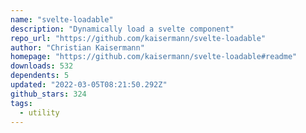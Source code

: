 ```yaml
---
name: "svelte-loadable"
description: "Dynamically load a svelte component"
repo_url: "https://github.com/kaisermann/svelte-loadable"
author: "Christian Kaisermann"
homepage: "https://github.com/kaisermann/svelte-loadable#readme"
downloads: 532
dependents: 5
updated: "2022-03-05T08:21:50.292Z"
github_stars: 324
tags: 
  - utility
---
```

